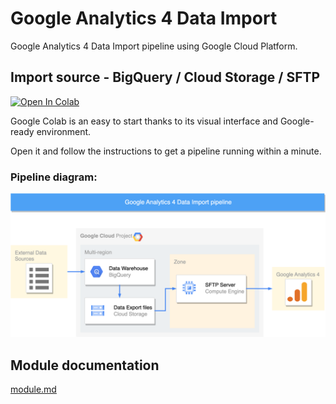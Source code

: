 # Google Analytics 4 Data Import

Google Analytics 4 Data Import pipeline using Google Cloud Platform.

## Import source - BigQuery / Cloud Storage / SFTP

<!-- markdownlint-disable-next-line MD033 -->
<a href="https://colab.research.google.com/github/max-ostapenko/ga4_data_import/blob/main/scripts/GA4_Data_Import.ipynb" target="_parent"><img src="https://colab.research.google.com/assets/colab-badge.svg" alt="Open In Colab"/></a>

Google Colab is an easy to start thanks to its visual interface and Google-ready environment.

Open it and follow the instructions to get a pipeline running within a minute.

### Pipeline diagram:

<!-- markdownlint-disable-next-line MD033 -->
![diagram](https://raw.githubusercontent.com/max-ostapenko/ga4_data_import/main/static/GCS_to_GA4%20Data%20Import%20pipeline.png)


## Module documentation
[module.md](docs/index.md)
